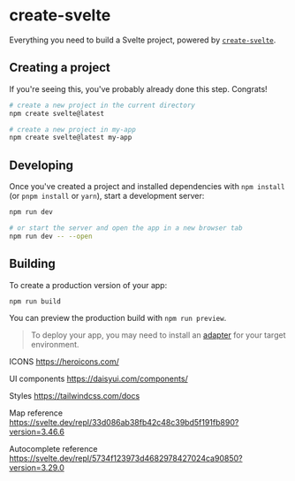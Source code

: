 # create-svelte

Everything you need to build a Svelte project, powered by [`create-svelte`](https://github.com/sveltejs/kit/tree/main/packages/create-svelte).

## Creating a project

If you're seeing this, you've probably already done this step. Congrats!

```bash
# create a new project in the current directory
npm create svelte@latest

# create a new project in my-app
npm create svelte@latest my-app
```

## Developing

Once you've created a project and installed dependencies with `npm install` (or `pnpm install` or `yarn`), start a development server:

```bash
npm run dev

# or start the server and open the app in a new browser tab
npm run dev -- --open
```

## Building

To create a production version of your app:

```bash
npm run build
```

You can preview the production build with `npm run preview`.

> To deploy your app, you may need to install an [adapter](https://kit.svelte.dev/docs/adapters) for your target environment.




ICONS
https://heroicons.com/

UI components
https://daisyui.com/components/


Styles
https://tailwindcss.com/docs


Map reference
https://svelte.dev/repl/33d086ab38fb42c48c39bd5f191fb890?version=3.46.6


Autocomplete reference
https://svelte.dev/repl/5734f123973d4682978427024ca90850?version=3.29.0